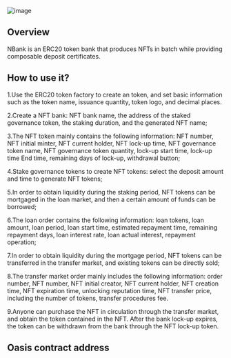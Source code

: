 ![image](https://raw.githubusercontent.com/Nbanksolo/Nbank/main/images/NBank.jpg)
## Overview

NBank is an ERC20 token bank that produces NFTs in batch while providing composable deposit certificates.

## How to use it?

1.Use the ERC20 token factory to create an token, and set basic information such as the token name, issuance quantity, token logo, and decimal places.  

2.Create a NFT bank: NFT bank name, the address of the staked governance token, the staking duration, and the generated NFT name;  

3.The NFT token mainly contains the following information: NFT number, NFT initial minter, NFT current holder, NFT lock-up time, NFT governance token name, NFT governance token quantity, lock-up start time, lock-up time End time, remaining days of lock-up, withdrawal button;  

4.Stake governance tokens to create NFT tokens: select the deposit amount and time to generate NFT tokens;  

5.In order to obtain liquidity during the staking period, NFT tokens can be mortgaged in the loan market, and then a certain amount of funds can be borrowed;  

6.The loan order contains the following information: loan tokens, loan amount, loan period, loan start time, estimated repayment time, remaining repayment days, loan interest rate, loan actual interest, repayment operation;  

7.In order to obtain liquidity during the mortgage period, NFT tokens can be transferred in the transfer market, and existing tokens can be directly sold;  

8.The transfer market order mainly includes the following information: order number, NFT number, NFT initial creator, NFT current holder, NFT creation time, NFT expiration time, unlocking reputation time, NFT transfer price, including the number of tokens, transfer procedures fee.  

9.Anyone can purchase the NFT in circulation through the transfer market, and obtain the token contained in the NFT. After the bank lock-up expires, the token can be withdrawn from the bank through the NFT lock-up token.

## Oasis contract address

